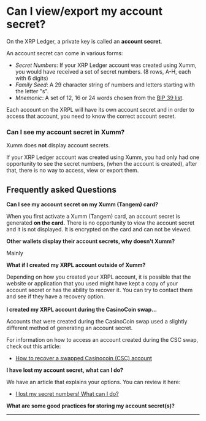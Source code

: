 # Can I view/export my account secret?

On the XRP Ledger, a private key is called an **account secret**.

An account secret can come in various forms:

* _Secret Numbers_: If your XRP Ledger account was created using Xumm, you would have received a set of secret numbers. (8 rows, A-H, each with 6 digits)
* _Family Seed_: A 29 character string of numbers and letters starting with the letter "s".
* _Mnemonic_: A set of 12, 16 or 24 words chosen from the [BIP 39 list](https://github.com/bitcoin/bips/blob/master/bip-0039/english.txt).

Each account on the XRPL will have its own account secret and in order to access that account, you need to know the correct account secret.

### **Can I see my account secret in Xumm?**

Xumm does **not** display account secrets.

If your XRP Ledger account was created using Xumm, you had only had one opportunity to see the secret numbers, (when the account is created), after that, there is no way to access, view or export them.

## Frequently asked Questions

**Can I see my account secret on my Xumm (Tangem) card?**

When you first activate a Xumm (Tangem) card, an account secret is generated **on the card.** There is no opportunity to view the account secret and it is not displayed. It is encrypted on the card and can not be viewed.

**Other wallets display their account secrets, why doesn't Xumm?**

Mainly&#x20;

**What if I created my XRPL account outside of Xumm?**

Depending on how you created your XRPL account, it is possible that the website or application that you used might have kept a copy of your account secret or has the ability to recover it. You can try to contact them and see if they have a recovery option.\
\
**I created my XRPL account during the CasinoCoin swap...**

Accounts that were created during the CasinoCoin swap used a slightly different method of generating an account secret.

For information on how to access an account created during the CSC swap, check out this article:

* [How to recover a swapped Casinocoin (CSC) account](../learning-more-about-xumm/how-to-recover-a-swapped-casinocoin-csc-account.md)

**I have lost my account secret, what can I do?**

We have an article that explains your options. You can review it here:

* [I lost my secret numbers! What can I do?](https://support.xumm.app/hc/en-us/articles/360018166319)

**What are some good practices for storing my account secret(s)?**



&#x20;

****

